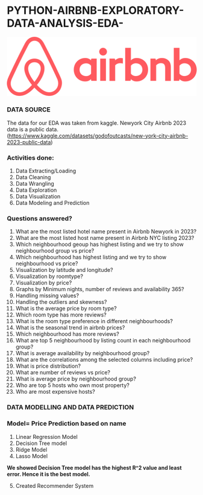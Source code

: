 # PYTHON-AIRBNB-EXPLORATORY-DATA-ANALYSIS-EDA-
![airbnb](airbnb.png)





### DATA SOURCE
The data for our EDA was taken from kaggle. Newyork City Airbnb 2023 data is a public data. (https://www.kaggle.com/datasets/godofoutcasts/new-york-city-airbnb-2023-public-data)


### Activities done:
1. Data Extracting/Loading
2. Data Cleaning
3. Data Wrangling
4. Data Exploration
5. Data Visualization
6. Data Modeling and Prediction

### Questions answered?
1. What are the most listed hotel name present in Airbnb Newyork in 2023?
2. What are the most listed host name present in Airbnb NYC listing 2023?
3. Which neighbourhood geoup has highest listing and we try to show neighbourhood group vs price?
4. Which neighbourhood has highest listing and we try to show neighbourhood vs price?
5. Visualization by latitude and longitude?
6. Visualization by roomtype?
7. Visualization by price?
8. Graphs by Minimum nights, number of reviews and availability 365?
9. Handling missing values?
10. Handling the outliers and skewness?
11. What is the average price by room type?
12. Which room type has more reviews?
13. What is the room type preference in different neighbourhoods?
14. What is the seasonal trend in airbnb prices?
15. Which neighbourhood has more reviews?
16. What are top 5 neighbourhood by listing count in each neighbourhood group?
17. What is average availability by neighbourhood group?
18. What are the correlations among the selected columns including price?
19. What is price distribution?
20. What are number of reviews vs price?
21. What is average price by neighbourhood group?
22. Who are top 5 hosts who own most property?
23. Who are most expensive hosts?

### DATA MODELLING AND DATA PREDICTION
### Model= Price Prediction based on name
1. Linear Regression Model
2. Decision Tree model
3. Ridge Model
4. Lasso Model

**We showed Decision Tree model has the highest R^2 value and least error. Hence it is the best model.**

5. Created Recommender System



